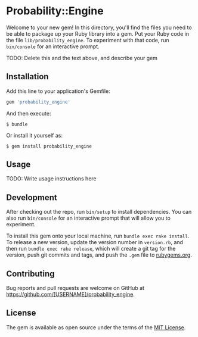 # Probability::Engine

Welcome to your new gem! In this directory, you'll find the files you need to be able to package up your Ruby library into a gem. Put your Ruby code in the file `lib/probability_engine`. To experiment with that code, run `bin/console` for an interactive prompt.

TODO: Delete this and the text above, and describe your gem

## Installation

Add this line to your application's Gemfile:

```ruby
gem 'probability_engine'
```

And then execute:

    $ bundle

Or install it yourself as:

    $ gem install probability_engine

## Usage

TODO: Write usage instructions here

## Development

After checking out the repo, run `bin/setup` to install dependencies. You can also run `bin/console` for an interactive prompt that will allow you to experiment.

To install this gem onto your local machine, run `bundle exec rake install`. To release a new version, update the version number in `version.rb`, and then run `bundle exec rake release`, which will create a git tag for the version, push git commits and tags, and push the `.gem` file to [rubygems.org](https://rubygems.org).

## Contributing

Bug reports and pull requests are welcome on GitHub at https://github.com/[USERNAME]/probability_engine.


## License

The gem is available as open source under the terms of the [MIT License](http://opensource.org/licenses/MIT).

